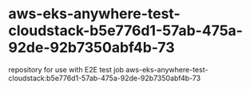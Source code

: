 # aws-eks-anywhere-test-cloudstack-b5e776d1-57ab-475a-92de-92b7350abf4b-73
repository for use with E2E test job aws-eks-anywhere-test-cloudstack:b5e776d1-57ab-475a-92de-92b7350abf4b-73

